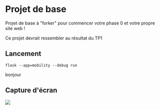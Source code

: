 # Projet de base

Projet de base à "forker" pour commencer votre phase 0 et votre propre site web !

Ce projet devrait ressembler au résultat du TP1

## Lancement

    flask --app=mobility --debug run

bonjour


## Capture d'écran

<img src=docs/image1.png >
